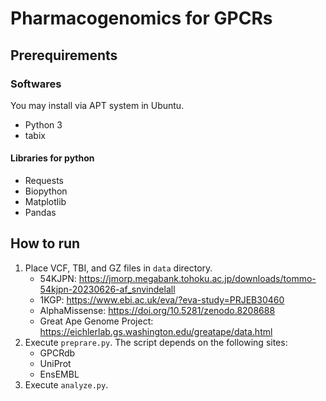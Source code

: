 # Pharmacogenomics for GPCRs

## Prerequirements
### Softwares
You may install via APT system in Ubuntu.
- Python 3
- tabix

#### Libraries for python
- Requests
- Biopython
- Matplotlib
- Pandas

## How to run
1. Place VCF, TBI, and GZ files in `data` directory.
    - 54KJPN: https://jmorp.megabank.tohoku.ac.jp/downloads/tommo-54kjpn-20230626-af_snvindelall
    - 1KGP: https://www.ebi.ac.uk/eva/?eva-study=PRJEB30460
    - AlphaMissense: https://doi.org/10.5281/zenodo.8208688
    - Great Ape Genome Project: https://eichlerlab.gs.washington.edu/greatape/data.html
2. Execute `preprare.py`. The script depends on the following sites:
    - GPCRdb
    - UniProt
    - EnsEMBL
3. Execute `analyze.py`.
